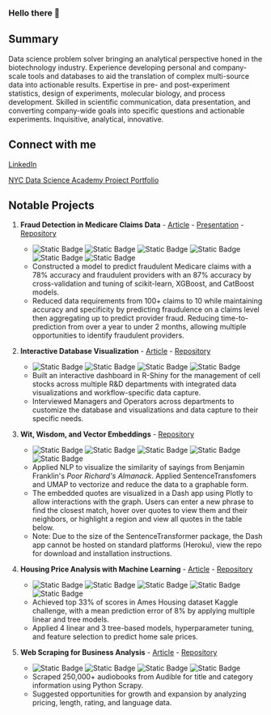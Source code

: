 ### Hello there 👋

## Summary
Data science problem solver bringing an analytical perspective honed in the biotechnology industry. Experience developing personal and company-scale tools and databases to aid the translation of complex multi-source data into actionable results. Expertise in pre- and post-experiment statistics, design of experiments, molecular biology, and process development. Skilled in scientific communication, data presentation, and converting company-wide goals into specific questions and actionable experiments. Inquisitive, analytical, innovative.

## Connect with me

[LinkedIn](https://www.linkedin.com/in/james-e-welch/)

[NYC Data Science Academy Project Portfolio](https://nycdatascience.com/blog/author/james-welch/)

## Notable Projects
1. **Fraud Detection in Medicare Claims Data** - [Article](https://nycdatascience.com/blog/student-works/detecting-the-red-flags-of-medicare-fraud/) - [Presentation](https://youtu.be/eo83e13ka94?t=1886) - [Repository](https://github.com/jwelch1123/healthcare_fraud_detection)
    - ![Static Badge](https://img.shields.io/badge/scikit--learn-grey?logo=scikitlearn) ![Static Badge](https://img.shields.io/badge/Pandas-grey?logo=pandas) ![Static Badge](https://img.shields.io/badge/Seaborn-grey) ![Static Badge](https://img.shields.io/badge/Cross_Validation-grey) ![Static Badge](https://img.shields.io/badge/SMOTE_Upsampling-grey) ![Static Badge](https://img.shields.io/badge/Classification-grey)
    - Constructed a model to predict fraudulent Medicare claims with a 78% accuracy and fraudulent providers with an 87% accuracy by cross-validation and tuning of scikit-learn, XGBoost, and CatBoost models.
    - Reduced data requirements from 100+ claims to 10 while maintaining accuracy and specificity by predicting fraudulence on a claims level then aggregating up to predict provider fraud. Reducing time-to-prediction from over a year to under 2 months, allowing multiple opportunities to identify fraudulent providers.
    
2. **Interactive Database Visualization** - [Article](https://nycdatascience.com/blog/student-works/a-shiny-app-for-freezer-management/) - [Repository](https://github.com/jwelch1123/freezer_management)
    - ![Static Badge](https://img.shields.io/badge/R-grey?logo=R) ![Static Badge](https://img.shields.io/badge/Shiny-grey) ![Static Badge](https://img.shields.io/badge/Data_Visualization-grey) ![Static Badge](https://img.shields.io/badge/Database_Management-grey)
    - Built an interactive dashboard in R-Shiny for the management of cell stocks across multiple R&D departments with integrated data visualizations and workflow-specific data capture. 
    - Interviewed Managers and Operators across departments to customize the database and visualizations and data capture to their specific needs. 

3. **Wit, Wisdom, and Vector Embeddings** - [Repository](https://github.com/jwelch1123/wit-and-wisdom)
    - ![Static Badge](https://img.shields.io/badge/Python-grey?logo=python) ![Static Badge](https://img.shields.io/badge/Dash-grey?logo=plotly)  ![Static Badge](https://img.shields.io/badge/Plotly_Express-grey?logo=plotly) ![Static Badge](https://img.shields.io/badge/scikit--learn-grey?logo=scikitlearn) ![Static Badge](https://img.shields.io/badge/SentenceTransformers-grey)
    - Applied NLP to visualize the similarity of sayings from Benjamin Franklin's *Poor Richard's Almanack*. Applied SentenceTransfomers and UMAP to vectorize and reduce the data to a graphable form. 
    - The embedded quotes are visualized in a Dash app using Plotly to allow interactions with the graph. Users can enter a new phrase to find the closest match, hover over quotes to view them and their neighbors, or highlight a region and view all quotes in the table below. 
    - Note: Due to the size of the SentenceTransformer package, the Dash app cannot be hosted on standard platforms (Heroku), view the repo for download and installation instructions. 

4. **Housing Price Analysis with Machine Learning** - [Article](https://nycdatascience.com/blog/author/james-welch/) - [Repository](https://github.com/jwelch1123/ames_housing)
    - ![Static Badge](https://img.shields.io/badge/scikit--learn-grey?logo=scikitlearn) ![Static Badge](https://img.shields.io/badge/Pandas-grey?logo=pandas) ![Static Badge](https://img.shields.io/badge/Seaborn-grey) ![Static Badge](https://img.shields.io/badge/Gradient_Boost-grey) ![Static Badge](https://img.shields.io/badge/Regression-grey)
    - Achieved top 33% of scores in Ames Housing dataset Kaggle challenge, with a mean prediction error of 8% by applying multiple linear and tree models. 
    - Applied 4 linear and 3 tree-based models, hyperparameter tuning, and feature selection to predict home sale prices.

5. **Web Scraping for Business Analysis** - [Article](https://nycdatascience.com/blog/student-works/the-library-of-audible-web-scraping/) - [Repository](https://github.com/jwelch1123/finding_the_tree_in_the_forest)
    - ![Static Badge](https://img.shields.io/badge/Python-gray?logo=python) ![Static Badge](https://img.shields.io/badge/Scrapy-gray?logo=scrapy) ![Static Badge](https://img.shields.io/badge/Pandas-grey?logo=pandas) ![Static Badge](https://img.shields.io/badge/Seaborn-grey)
    - Scraped 250,000+ audiobooks from Audible for title and category information using Python Scrapy.
    - Suggested opportunities for growth and expansion by analyzing pricing, length, rating, and language data. 

<!--
**jwelch1123/jwelch1123** is a ✨ _special_ ✨ repository because its `README.md` (this file) appears on your GitHub profile.

Here are some ideas to get you started:

- 🔭 I’m currently working on ...
- 🌱 I’m currently learning ...
- 👯 I’m looking to collaborate on ...
- 🤔 I’m looking for help with ...
- 💬 Ask me about ...
- 📫 How to reach me: ...
- 😄 Pronouns: ...
- ⚡ Fun fact: ...
-->
